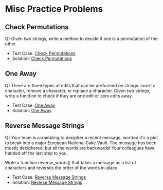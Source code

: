# Misc Practice Problems

## Check Permutations
Q) Given two strings, write a method to decide if one is a permutation of the other.

- Test Case: [Check Permutations](./check_permutations_test.py)
- Solution: [Check Permutations](./check_permutations.py)


## One Away
Q) There are three types of edits that can be performed on strings: insert a character, remove a character, or replace a character. Given two strings, write a function to check if they are one edit or zero edits away.

- Test Case: [One Away](./one_away_test.py)
- Solution: [One Away](./one_away.py)


## Reverse Message Strings
Q) Your team is scrambling to decipher a recent message, worried it's a plot to break into a major European National Cake Vault. The message has been mostly deciphered, but all the words are backwards! Your colleagues have handed off the last step to you.

Write a function reverse_words() that takes a message as a list of characters and reverses the order of the words in-place.

- Test Case: [Reverse Message Strings](./reverse_message_strings_test.py)
- Solution: [Reverse Message Strings](./reverse_message_strings.py)
